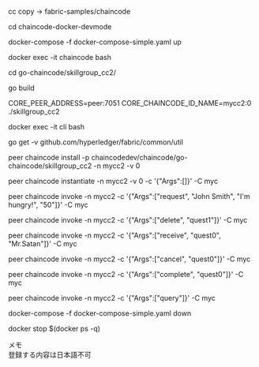 cc copy → fabric-samples/chaincode

cd chaincode-docker-devmode

docker-compose -f docker-compose-simple.yaml up

docker exec -it chaincode bash

cd go-chaincode/skillgroup_cc2/

go build

CORE_PEER_ADDRESS=peer:7051 CORE_CHAINCODE_ID_NAME=mycc2:0 ./skillgroup_cc2

docker exec -it cli bash

go get -v github.com/hyperledger/fabric/common/util

peer chaincode install -p chaincodedev/chaincode/go-chaincode/skillgroup_cc2 -n mycc2 -v 0

peer chaincode instantiate -n mycc2 -v 0 -c '{"Args":[]}' -C myc

peer chaincode invoke -n mycc2 -c '{"Args":["request", "John Smith", "I'm hungry!", "50"]}' -C myc

peer chaincode invoke -n mycc2 -c '{"Args":["delete", "quest1"]}' -C myc

peer chaincode invoke -n mycc2 -c '{"Args":["receive", "quest0", "Mr.Satan"]}' -C myc

peer chaincode invoke -n mycc2 -c '{"Args":["cancel", "quest0"]}' -C myc

peer chaincode invoke -n mycc2 -c '{"Args":["complete", "quest0"]}' -C myc

peer chaincode invoke -n mycc2 -c '{"Args":["query"]}' -C myc




docker-compose -f docker-compose-simple.yaml down

docker stop $(docker ps -q)

メモ      
登録する内容は日本語不可